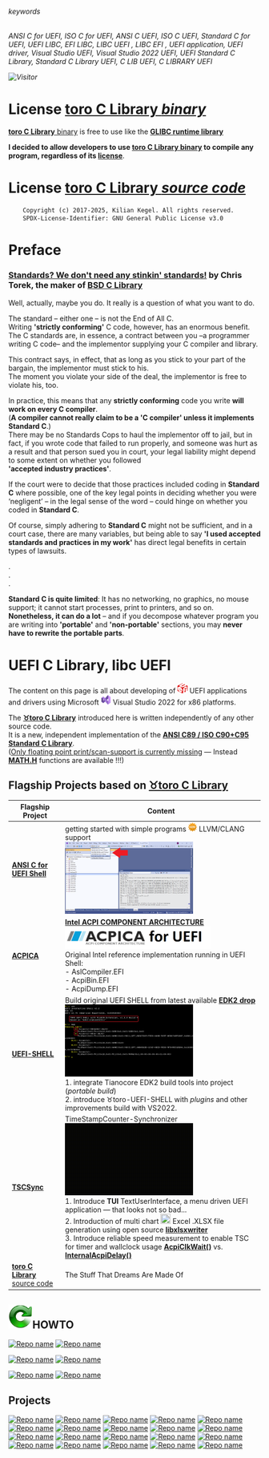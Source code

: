 #### <h6>keywords

<h6>ANSI C for UEFI, ISO C for UEFI, ANSI C UEFI, ISO C UEFI, Standard C for UEFI, UEFI LIBC, EFI LIBC, LIBC UEFI , LIBC EFI , UEFI application, UEFI driver, Visual Studio UEFI, Visual Studio 2022 UEFI, UEFI Standard C Library, Standard C Library UEFI, C LIB UEFI, C LIBRARY UEFI
    
![Visitor](https://visitor-badge.laobi.icu/badge?page_id=KilianKegel.kiliankegel)
    
# License [**toro C Library** *binary*](https://github.com/KilianKegel/toro-C-Library)
[**toro C Library** binary](https://github.com/KilianKegel/toro-C-Library) is free to use like the [**GLIBC runtime library**](https://www.gnu.org/licenses/gcc-exception-3.1-faq.html)

**I decided to allow developers to use [**toro C Library** binary](https://github.com/KilianKegel/toro-C-Library) to compile any program, regardless of its [license](https://github.com/KilianKegel/toro-C-Library/blob/master/LICENSE.md)**.

# License [**toro C Library** *source code*](https://github.com/KilianKegel/Visual-TORO-C-LIBRARY-for-UEFI)
```
    Copyright (c) 2017-2025, Kilian Kegel. All rights reserved.
    SPDX-License-Identifier: GNU General Public License v3.0
```

# Preface
### [Standards?  We don't need any stinkin' standards!](http://web.torek.net/torek/c/index.html) by Chris Torek, the maker of [BSD C Library](https://www.netbsd.org/people/CSRG-contrib.html)
Well, actually, maybe you do.  It really is a question of what you want to do.

The standard – either one – is not the End of All C.  
Writing **'strictly conforming'** C code, however, has an enormous benefit.  
The C standards are, in essence, a contract between you –a programmer writing C code– and the implementor supplying your C compiler and library.  

This contract says, in effect, that as long as you stick to your part of the bargain, the implementor must stick to his.  
The moment you violate your side of the deal, the implementor is free to violate his, too.

In practice, this means that any **strictly conforming** code you write **will work on every C compiler**.
<br>(**A compiler cannot really claim to be a 'C compiler' unless it implements Standard C**.)<br>
There may be no Standards Cops to haul the implementor off to jail, but in fact, 
if you wrote code that failed to run properly, and someone was hurt as a result and that person sued you in court, 
your legal liability might depend to some extent on whether you followed 
<br>**'accepted industry practices'**.  

If the court were to decide that those practices included coding in **Standard C** where possible, 
one of the key legal points in deciding whether you were ‘negligent’ – in the legal sense of the word – could hinge on whether you coded in **Standard C**.  

Of course, simply adhering to **Standard C** might not be sufficient, and in a court case, there are many variables, 
but being able to say **'I used accepted standards and practices in my work'** has direct legal benefits in certain types of lawsuits.  

.<br>.<br>.

**Standard C is quite limited**:  It has no networking, no graphics, no mouse support; it cannot start processes, print to printers, and so on.  
**Nonetheless, it can do a lot** – and if you decompose whatever program you are writing into **'portable'** and **'non-portable'** sections, 
you may **never have to rewrite the portable parts**.  

# UEFI C Library, libc UEFI

The content on this page is all about developing of <img src="https://github.com/KilianKegel/pictures/blob/master/uefi-logo.png"  width="20" height="20"> UEFI  applications
and drivers using Microsoft <img src="https://github.com/KilianKegel/pictures/blob/master/vs-icon.svg"  width="20" height="20"> Visual Studio 2022 for x86 platforms.

The [**♉toro C Library**](https://github.com/KilianKegel/toro-C-Library) introduced here is written independently of any other source code.<br>
It is a new, independent implementation of the [**ANSI C89 / ISO C90+C95 Standard C Library**](https://nvlpubs.nist.gov/nistpubs/Legacy/FIPS/fipspub160.pdf).<br>
([Only floating point print/scan-support is currently missing](https://github.com/KilianKegel/toro-C-Library?tab=readme-ov-file#known-bugs) — Instead [**MATH.H**](https://github.com/KilianKegel/Visual-TORO-C-LIBRARY-for-UEFI?tab=readme-ov-file#20250309-v090-build-243) functions are available !!!)

## Flagship Projects based on [**♉toro C Library**](https://github.com/KilianKegel/toro-C-Library)
| Flagship Project | Content|
|--------------|--------------------|
|[**ANSI C for UEFI Shell**](https://github.com/KilianKegel/Visual-ANSI-C-for-UEFI-Shell)| getting started with simple programs <img src="https://github.com/KilianKegel/pictures/blob/master/New-icon.png"  width="18" height="18"> LLVM/CLANG support<br><img src="https://github.com/KilianKegel/Visual-ANSI-C-for-UEFI-Shell/blob/master/CfgMgr.png"  width="256" height="144"><br>|
|[**ACPICA**](https://github.com/KilianKegel/Visual-ACPICA-for-UEFI-ShellPORTABLE?tab=readme-ov-file#visual-acpica-for-uefi-shell)| [**Intel ACPI COMPONENT ARCHITECTURE**](https://www.intel.com/content/www/us/en/developer/topic-technology/open/acpica/overview.html)<br><img src="https://github.com/KilianKegel/Visual-ACPICA-for-UEFI-ShellPORTABLE/blob/main/LOGO.PNG"  width="291" height="45"><br>Original Intel reference implementation running in UEFI Shell:<br>- AslCompiler.EFI<BR>- AcpiBin.EFI<BR>- AcpiDump.EFI<BR>|
|[**UEFI-SHELL**](https://github.com/KilianKegel/UEFI-SHELL)| Build original UEFI SHELL from latest available [**EDK2 drop**](https://github.com/tianocore/edk2/tags)<br><img src="https://github.com/KilianKegel/pictures/blob/master/torouefishell.png"  width="256" height="144"><br>1. integrate Tianocore EDK2 build tools into project (*portable build*)<br>2. introduce ♉toro-UEFI-SHELL with *plugins* and other improvements build with VS2022.   |
|[**TSCSync**](https://github.com/KilianKegel/Visual-TSCSync-for-UEFI-Shell)| TimeStampCounter-Synchronizer<br><img src="https://github.com/KilianKegel/Visual-TSCSync-for-UEFI-Shell/blob/main/TSCSyncDemo.gif"  width="256" height="144"><br>1. Introduce **TUI** TextUserInterface, a menu driven UEFI application — that looks not so bad...<br>2. Introduction of multi chart <img src="https://github.com/KilianKegel/pictures/blob/master/Microsoft_Office_Excel_(2019%E2%80%93present).svg.png"  width="20" height="20"> Excel .XLSX file generation using open source [**libxlsxwriter**](https://github.com/jmcnamara/libxlsxwriter)<br>3. Introduce reliable speed measurement to enable TSC for timer and wallclock usage [**AcpiClkWait()**](https://github.com/KilianKegel/Visual-TSCSync-for-UEFI-Shell/blob/main/TSCSync/AcpiClkWait.c#L51) vs. [**InternalAcpiDelay()**](https://github.com/tianocore/edk2/blob/master/PcAtChipsetPkg/Library/AcpiTimerLib/AcpiTimerLib.c#L150)|
|[**toro C Library**<br>source code](https://github.com/KilianKegel/Visual-TORO-C-LIBRARY-for-UEFI)| The Stuff That Dreams Are Made Of |

## <img src="https://github.com/KilianKegel/pictures/blob/master/refresh-icon.png"  width="48" height="48">HOWTO

[![Repo name](https://github-readme-stats.vercel.app/api/pin/?username=KilianKegel&repo=Howto-setup-a-UEFI-Development-PC)](https://github.com/KilianKegel/Howto-setup-an-UEFI-Development-PC#howto-setup-a-uefi-development-pc)
[![Repo name](https://github-readme-stats.vercel.app/api/pin/?username=KilianKegel&repo=Howto-create-a-UEFI-Shell-Boot-Drive)](https://github.com/MinnowWare/Howto-create-a-UEFI-Shell-Boot-Drive#howto-create-a-uefi-shell-boot-device)

[![Repo name](https://github-readme-stats.vercel.app/api/pin/?username=KilianKegel&repo=Howto-configure-VS2022-to-build-.EFI-executables#howto-configure-vs2022-to-build-efi-executables)](https://github.com/KilianKegel/Howto-configure-VS2022-to-build-.EFI-executables#howto-configure-vs2022-to-build-efi-executables) [![Repo name](https://github-readme-stats.vercel.app/api/pin/?username=KilianKegel&repo=git-for-gits)](https://github.com/KilianKegel/git-for-gits)

[![Repo name](https://github-readme-stats.vercel.app/api/pin/?username=KilianKegel&repo=Howto-configure-DDK-and-WDK-for-Standard-C-usage)](https://github.com/KilianKegel/Howto-configure-DDK-and-WDK-for-Standard-C-usage) 
[![Repo name](https://github-readme-stats.vercel.app/api/pin/?username=KilianKegel&repo=Howto-setup-a-YOCTO-Development-PC)](https://github.com/KilianKegel/Howto-setup-a-YOCTO-Development-PC)

## Projects

[![Repo name](https://github-readme-stats.vercel.app/api/pin/?username=KilianKegel&repo=toro-C-Library#toro-c-library-formerly-known-as-torito-c-library)](https://github.com/KilianKegel/toro-C-Library#toro-c-library-formerly-known-as-torito-c-library)
[![Repo name](https://github-readme-stats.vercel.app/api/pin/?username=KilianKegel&repo=Visual-TORO-C-LIBRARY-for-UEFI)](https://github.com/KilianKegel/Visual-TORO-C-LIBRARY-for-UEFI)
[![Repo name](https://github-readme-stats.vercel.app/api/pin/?username=KilianKegel&repo=Visual-TSCSync-for-UEFI-Shell#visual-tscsync-for-uefi-shell)](https://github.com/KilianKegel/Visual-TSCSync-for-UEFI-Shell#visual-tscsync-for-uefi-shell)
[![Repo name](https://github-readme-stats.vercel.app/api/pin/?username=KilianKegel&repo=UEFI-SHELL-binary-source-and-build-environment#edk2-uefi-shell--visual-uefi-shell)](https://github.com/KilianKegel/UEFI-SHELL-binary-source-and-build-environment#edk2-uefi-shell--visual-uefi-shell)
[![Repo name](https://github-readme-stats.vercel.app/api/pin/?username=KilianKegel&repo=Visual-ANSI-C-for-UEFI-Shell#visual-ansi-c-for-uefi-shell)](https://github.com/KilianKegel/Visual-ANSI-C-for-UEFI-Shell#visual-ansi-c-for-uefi-shell)
[![Repo name](https://github-readme-stats.vercel.app/api/pin/?username=KilianKegel&repo=Visual-DOS-Tools-for-UEFI-Shell)](https://github.com/KilianKegel/Visual-DOS-Tools-for-UEFI-Shell)
[![Repo name](https://github-readme-stats.vercel.app/api/pin/?username=KilianKegel&repo=Visual-ACPICA-for-UEFI-Shell)](https://github.com/KilianKegel/Visual-ACPICA-for-UEFI-Shell)
[![Repo name](https://github-readme-stats.vercel.app/api/pin/?username=KilianKegel&repo=Visual-LIBWIN32-for-UEFI)](https://github.com/KilianKegel/Visual-LIBWIN32-for-UEFI)
[![Repo name](https://github-readme-stats.vercel.app/api/pin/?username=KilianKegel&repo=Visual-HWTools-for-UEFI-Shell)](https://github.com/KilianKegel/Visual-HWTools-for-UEFI-Shell)
[![Repo name](https://github-readme-stats.vercel.app/api/pin/?username=KilianKegel&repo=Visual-LIBXLSXWRITER-for-UEFI-Shell)](https://github.com/KilianKegel/Visual-LIBXLSXWRITER-for-UEFI-Shell)
[![Repo name](https://github-readme-stats.vercel.app/api/pin/?username=KilianKegel&repo=CdePkg#CdePkg)](https://github.com/KilianKegel/CdePkg#CdePkg)
[![Repo name](https://github-readme-stats.vercel.app/api/pin/?username=KilianKegel&repo=CdePkgValidation#cdepkgvalidation)](https://github.com/KilianKegel/CdePkgValidation#cdepkgvalidation)
[![Repo name](https://github-readme-stats.vercel.app/api/pin/?username=KilianKegel&repo=-obsolete-EDK2020-MinnowBoard#edk2020-minnowboard-featuring-cdepkg-c-development-environment-package)](https://github.com/KilianKegel/-obsolete-EDK2020-MinnowBoard#edk2020-minnowboard-featuring-cdepkg-c-development-environment-package)
[![Repo name](https://github-readme-stats.vercel.app/api/pin/?username=KilianKegel&repo=Howto-setup-a-UEFI-Development-PC)](https://github.com/KilianKegel/Howto-setup-an-UEFI-Development-PC#howto-setup-a-uefi-development-pc)
[![Repo name](https://github-readme-stats.vercel.app/api/pin/?username=KilianKegel&repo=Howto-create-a-UEFI-Shell-Boot-Drive)](https://github.com/MinnowWare/Howto-create-a-UEFI-Shell-Boot-Drive#howto-create-a-uefi-shell-boot-device)
[![Repo name](https://github-readme-stats.vercel.app/api/pin/?username=KilianKegel&repo=Howto-configure-VS2022-to-build-.EFI-executables#howto-configure-vs2022-to-build-efi-executables)](https://github.com/KilianKegel/Howto-configure-VS2022-to-build-.EFI-executables#howto-configure-vs2022-to-build-efi-executables) [![Repo name](https://github-readme-stats.vercel.app/api/pin/?username=KilianKegel&repo=git-for-gits)](https://github.com/KilianKegel/git-for-gits)
[![Repo name](https://github-readme-stats.vercel.app/api/pin/?username=KilianKegel&repo=Howto-configure-DDK-and-WDK-for-Standard-C-usage)](https://github.com/KilianKegel/Howto-configure-DDK-and-WDK-for-Standard-C-usage) 
[![Repo name](https://github-readme-stats.vercel.app/api/pin/?username=KilianKegel&repo=-obsolete-Howto-setup-a-YOCTO-Development-PC)](https://github.com/KilianKegel/-obsolete-Howto-setup-a-YOCTO-Development-PC)
[![Repo name](https://github-readme-stats.vercel.app/api/pin/?username=KilianKegel&repo=papers-bugs-miscellaneous-...-#cdepkg-blog-at--uefi--tianocore)](https://github.com/KilianKegel/papers-bugs-miscellaneous-...-#cdepkg-blog-at--uefi--tianocore)
